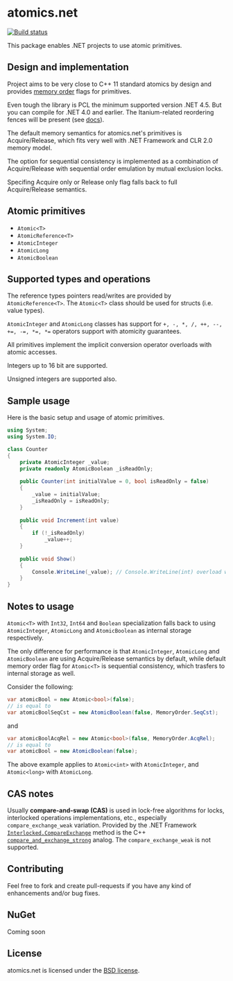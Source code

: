 # atomics.net

[![Build status](https://ci.appveyor.com/api/projects/status/wnh7fat3oqas0wer?svg=true)](https://ci.appveyor.com/project/szKarlen/atomics-net)

This package enables .NET projects to use atomic primitives.

Design and implementation
-------

Project aims to be very close to C++ 11 standard atomics by design and provides [memory order](http://en.cppreference.com/w/cpp/atomic/memory_order) flags for primitives.

Even tough the library is PCL the minimum supported version .NET 4.5. But you can compile for .NET 4.0 and earlier. The Itanium-related reordering fences will be present (see [docs](Documentation/memorymodel101.md)).

The default memory semantics for atomics.net's primitives is Acquire/Release, which fits very well with .NET Framework and CLR 2.0 memory model.

The option for sequential consistency is implemented as a combination of Acquire/Release with sequential order emulation by mutual exclusion locks.

Specifing Acquire only or Release only flag falls back to full Acquire/Release semantics.

Atomic primitives
-------

* `Atomic<T>`
* `AtomicReference<T>`
* `AtomicInteger`
* `AtomicLong`
* `AtomicBoolean`

Supported types and operations
-------
The reference types pointers read/writes are provided by `AtomicReference<T>`.
The `Atomic<T>` class should be used for structs (i.e. value types).

`AtomicInteger` and `AtomicLong` classes has support for `+, -, *, /, ++, --, +=, -=, *=, *=` operators support with atomicity guarantees.

All primitives implement the implicit conversion operator overloads with atomic accesses.

Integers up to 16 bit are supported.

Unsigned integers are supported also.

Sample usage
-------

Here is the basic setup and usage of atomic primitives.

``` csharp
using System;
using System.IO;

class Counter
{
    private AtomicInteger _value;
    private readonly AtomicBoolean _isReadOnly;
    
    public Counter(int initialValue = 0, bool isReadOnly = false)
    {
        _value = initialValue;
        _isReadOnly = isReadOnly;
    }
    
    public void Increment(int value)
    {
        if (!_isReadOnly)
            _value++;
    }
    
    public void Show()
    {
        Console.WriteLine(_value); // Console.WriteLine(int) overload will be used
    }
}
```

Notes to usage
-------

`Atomic<T>` with `Int32`, `Int64` and `Boolean` specialization falls back to using `AtomicInteger`, `AtomicLong` and `AtomicBoolean` as internal storage respectively.

The only difference for performance is that `AtomicInteger`, `AtomicLong` and `AtomicBoolean` are using Acquire/Release semantics by default, while default memory order flag for `Atomic<T>` is sequential consistency, which trasfers to internal storage as well.

Consider the following:

``` csharp
var atomicBool = new Atomic<bool>(false);
// is equal to
var atomicBoolSeqCst = new AtomicBoolean(false, MemoryOrder.SeqCst);
```
and
``` csharp
var atomicBoolAcqRel = new Atomic<bool>(false, MemoryOrder.AcqRel);
// is equal to
var atomicBool = new AtomicBoolean(false);
```

The above example applies to `Atomic<int>` with `AtomicInteger`, and `Atomic<long>` with `AtomicLong`.

CAS notes
-------
Usually **compare-and-swap (CAS)** is used in lock-free algorithms for locks, interlocked operations implementations, etc., especially `compare_exchange_weak` variation.
Provided by the .NET Framework [`Interlocked.CompareExchange`](https://msdn.microsoft.com/ru-ru/library/system.threading.interlocked.compareexchange(v=vs.110).aspx) method is the C++ [`compare_and_exchange_strong`](http://en.cppreference.com/w/cpp/atomic/atomic/compare_exchange) analog. The `compare_exchange_weak` is not supported.

Contributing
-------

Feel free to fork and create pull-requests if you have any kind of enhancements and/or bug fixes.

NuGet
-------

Coming soon

License
-------

atomics.net is licensed under the [BSD license](LICENSE).